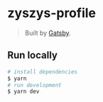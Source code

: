 # zyszys-profile

> Built by [Gatsby](https://www.gatsbyjs.org/).

## Run locally
```sh
# install dependencies
$ yarn
# run development
$ yarn dev
```
